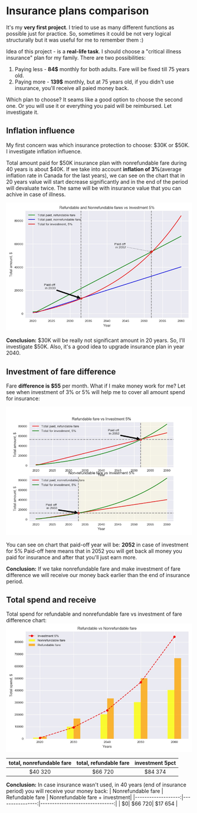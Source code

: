 # Insurance plans comparison

It's my **very first project**. I tried to use as many different functions as possible just for practice. So, sometimes it could be not very logical structurally but it was useful for me to remember them :)

Idea of this project - is a **real-life task**. I should choose a "critical illness insurance" plan for my family.
There are two possibilities:
1. Paying less - **84$** monthly for both adults. Fare will be fixed till 75 years old.
2. Paying more - **139$** monthly, but at 75 years old, if you didn't use insurance, you'll receive all paied money back.

Which plan to choose? It seams like a good option to choose the second one. Or you will use it or everything you paid will be reimbursed. Let investigate it.

## Inflation influence
My first concern was which insurance protection to choose: $30K or $50K. I investigate inflation influence.

Total amount paid for $50K insurance plan with nonrefundable fare during 40 years is about $40K. If we take into account **inflation of 3%**(average inflation rate in Canada for the last years), we can see on the chart that in 20 years value will start decrease significantly and in the end of the period will devaluate twice. The same will be with insurance value that you can achive in case of illness.
 
![](files/total_vs_inflation.jpg)


**Conclusion:** $30K will be really not significant amount in 20 years. So, I'll investigate $50K. Also, it's a good idea to upgrade insurance plan in year 2040.

## Investment of fare difference
Fare **difference is $55** per month. What if I make money work for me?
Let see when investment of 3% or 5% will help me to cover all amount spend for insurance:

![](files/Paid_off_time.jpg)

You can see on chart that paid-off year will be:
 **2052** in case of investment for 5%
 Paid-off here means that in 2052 you will get back all money you paid for insurance and after that you'll just earn more.

**Conclusion:** If we take nonrefundable fare and make investment of fare difference we will receive our money back earlier than the end of insurance period. 

## Total spend and receive

Total spend for refundable and nonrefundable fare vs investment of fare difference chart:
![](files/Ref_vs_nonref.jpg)

|total, nonrefundable fare | total, refundable fare | investment 5pct |
|:------------------------:|:----------------------:|:---------------:|
|$40 320                   |$66 720                 |$84 374          |



**Conclusion:** In case insurance wasn't used, in 40 years (end of insurance period) you will receive your money back:
| Nonrefundable fare | Refundable fare | Nonrefundable fare + investment|
|-------------------:|----------------:|-------------------------------:|
|                  $0|          $66 720|                        $17 654 |
